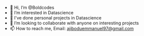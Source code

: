 - 👋 Hi, I’m @Boldcodes
- 👀 I’m interested in Datascience
- 🌱 I've done personal projects in Datascience
- 💞️ I’m looking to collaborate with anyone on interesting projects
- 📫 How to reach me, Email: ajiboduemmanuel97@gmail.com

<!---
Boldcodes/Boldcodes is a ✨ special ✨ repository because its `README.md` (this file) appears on your GitHub profile.
You can click the Preview link to take a look at your changes.
--->

